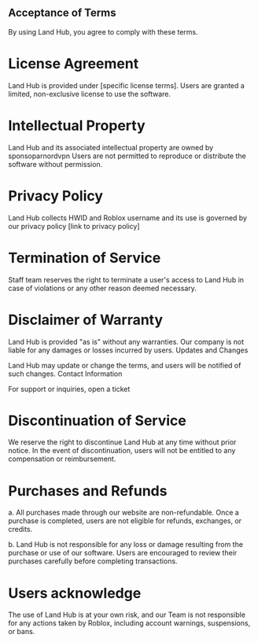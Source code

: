 ## Acceptance of Terms

By using Land Hub, you agree to comply with these terms.
# License Agreement

Land Hub is provided under [specific license terms]. Users are granted a limited, non-exclusive license to use the software.
# Intellectual Property

Land Hub and its associated intellectual property are owned by sponsoparnordvpn Users are not permitted to reproduce or distribute the software without permission.
# Privacy Policy

Land Hub collects HWID and Roblox username and its use is governed by our privacy policy [link to privacy policy]
# Termination of Service

Staff team reserves the right to terminate a user's access to Land Hub in case of violations or any other reason deemed necessary.
# Disclaimer of Warranty

Land Hub is provided "as is" without any warranties. Our company is not liable for any damages or losses incurred by users.
Updates and Changes

Land Hub may update or change the terms, and users will be notified of such changes.
Contact Information

For support or inquiries, open a ticket
# Discontinuation of Service

We reserve the right to discontinue Land Hub at any time without prior notice. In the event of discontinuation, users will not be entitled to any compensation or reimbursement.
# Purchases and Refunds
a. All purchases made through our website are non-refundable. Once a purchase is completed, users are not eligible for refunds, exchanges, or credits.

b. Land Hub is not responsible for any loss or damage resulting from the purchase or use of our software. Users are encouraged to review their purchases carefully before completing transactions.
# Users acknowledge 
The use of Land Hub is at your own risk, and our Team is not responsible for any actions taken by Roblox, including account warnings, suspensions, or bans.
